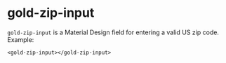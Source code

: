 # gold-zip-input

`gold-zip-input` is a Material Design field for entering a valid US zip code.
Example:

    <gold-zip-input></gold-zip-input>
